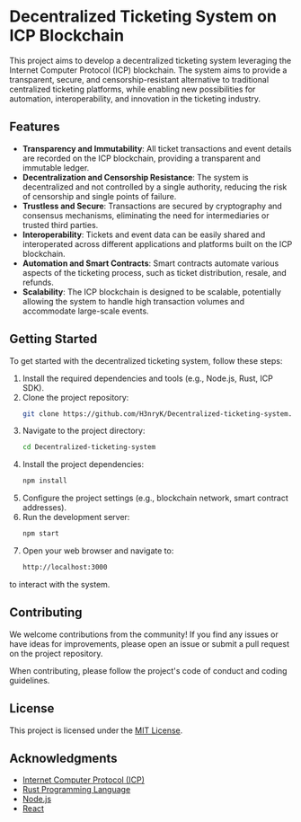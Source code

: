 # Decentralized Ticketing System on ICP Blockchain

This project aims to develop a decentralized ticketing system leveraging the Internet Computer Protocol (ICP) blockchain. The system aims to provide a transparent, secure, and censorship-resistant alternative to traditional centralized ticketing platforms, while enabling new possibilities for automation, interoperability, and innovation in the ticketing industry.

## Features

- **Transparency and Immutability**: All ticket transactions and event details are recorded on the ICP blockchain, providing a transparent and immutable ledger.
- **Decentralization and Censorship Resistance**: The system is decentralized and not controlled by a single authority, reducing the risk of censorship and single points of failure.
- **Trustless and Secure**: Transactions are secured by cryptography and consensus mechanisms, eliminating the need for intermediaries or trusted third parties.
- **Interoperability**: Tickets and event data can be easily shared and interoperated across different applications and platforms built on the ICP blockchain.
- **Automation and Smart Contracts**: Smart contracts automate various aspects of the ticketing process, such as ticket distribution, resale, and refunds.
- **Scalability**: The ICP blockchain is designed to be scalable, potentially allowing the system to handle high transaction volumes and accommodate large-scale events.

## Getting Started

To get started with the decentralized ticketing system, follow these steps:

1. Install the required dependencies and tools (e.g., Node.js, Rust, ICP SDK).
2. Clone the project repository:
   ```bash
   git clone https://github.com/H3nryK/Decentralized-ticketing-system.git
3. Navigate to the project directory:
   ```bash
   cd Decentralized-ticketing-system
4. Install the project dependencies:
   ```bash
   npm install
5. Configure the project settings (e.g., blockchain network, smart contract addresses).
6. Run the development server:
   ```bash
   npm start
7. Open your web browser and navigate to:
   ```bash
   http://localhost:3000
  to interact with the system.

## Contributing

We welcome contributions from the community! If you find any issues or have ideas for improvements, please open an issue or submit a pull request on the project repository.

When contributing, please follow the project's code of conduct and coding guidelines.

## License

This project is licensed under the [MIT License](LICENSE).

## Acknowledgments

- [Internet Computer Protocol (ICP)](https://dfinity.org/)
- [Rust Programming Language](https://www.rust-lang.org/)
- [Node.js](https://nodejs.org/)
- [React](https://reactjs.org/)
